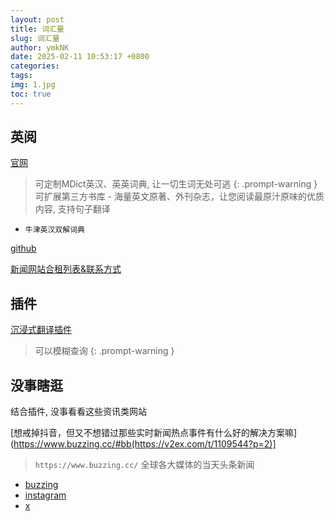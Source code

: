 ```yaml
---
layout: post
title: 词汇量
slug: 词汇量
author: ymkNK
date: 2025-02-11 10:53:17 +0800
categories: 
tags: 
img: 1.jpg
toc: true
---
```


## 英阅
[官网](https://ereader.link/)

> 可定制MDict英汉、英英词典, 让一切生词无处可逃
{: .prompt-warning }
> 可扩展第三方书库 - 海量英文原著、外刊杂志，让您阅读最原汁原味的优质内容, 支持句子翻译

- `牛津英汉双解词典`

[github](https://github.com/hehonghui/awesome-english-ebooks/tree/master)

[新闻网站合租列表&联系方式](https://www.yuque.com/jettt/rbgwif/oxoot2tif8u7unyu?singleDoc#)


## 插件
[沉浸式翻译插件](https://immersivetranslate.com/zh-Hans/)
> 可以模糊查询
{: .prompt-warning }


## 没事瞎逛
结合插件, 没事看看这些资讯类网站

[想戒掉抖音，但又不想错过那些实时新闻热点事件有什么好的解决方案嘛](https://www.buzzing.cc/#bb(https://v2ex.com/t/1109544?p=2)]
> `https://www.buzzing.cc/` 全球各大媒体的当天头条新闻
 
- [buzzing](https://www.buzzing.cc/#bbc)
- [instagram](http://instagram.com/)
- [x](https://x.com/?lang=en)




